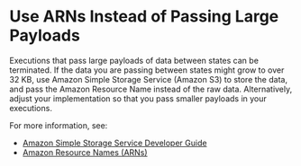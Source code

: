 # Use ARNs Instead of Passing Large Payloads<a name="avoid-exec-failures"></a>

Executions that pass large payloads of data between states can be terminated\. If the data you are passing between states might grow to over 32 KB, use Amazon Simple Storage Service \(Amazon S3\) to store the data, and pass the Amazon Resource Name instead of the raw data\. Alternatively, adjust your implementation so that you pass smaller payloads in your executions\.

For more information, see:
+ [Amazon Simple Storage Service Developer Guide](https://docs.aws.amazon.com/AmazonS3/latest/dev/)
+ [Amazon Resource Names \(ARNs\)](https://docs.aws.amazon.com/general/latest/gr/aws-arns-and-namespaces.html)